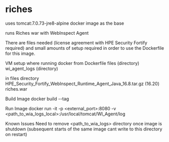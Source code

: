 # riches
uses tomcat:7.0.73-jre8-alpine docker image as the base

runs Riches war with WebInspect Agent

There are files needed (license agreement with HPE Security Fortify required) and small amounts of setup required in order to use the Dockerfile for this image.

VM setup where running docker from
Dockerfile
files (directory)
wi_agent_logs (directory)

in files directory
HPE_Security_Fortify_WebInspect_Runtime_Agent_Java_16.8.tar.gz (16.20)
riches.war

Build Image
docker build --tag <image>

Run Image
docker run -it -p <external_port>:8080 -v <path_to_wia_logs_local>:/usr/local/tomcat/WI_Agent/log <image>

Known Issues
Need to remove <path_to_wia_logs> directory once image is shutdown (subsequent starts of the same image cant write to this directory on restart)
